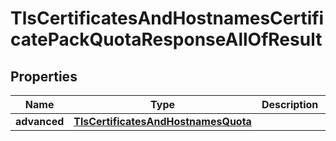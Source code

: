 

# TlsCertificatesAndHostnamesCertificatePackQuotaResponseAllOfResult


## Properties

| Name | Type | Description | Notes |
|------------ | ------------- | ------------- | -------------|
|**advanced** | [**TlsCertificatesAndHostnamesQuota**](TlsCertificatesAndHostnamesQuota.md) |  |  [optional] |



